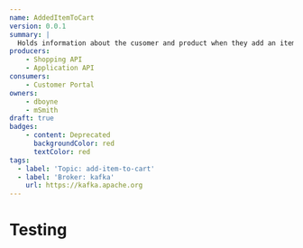 ```yaml
---
name: AddedItemToCart
version: 0.0.1
summary: |
  Holds information about the cusomer and product when they add an item to the cart.
producers:
    - Shopping API
    - Application API
consumers:
    - Customer Portal
owners:
    - dboyne
    - mSmith
draft: true
badges:
    - content: Deprecated
      backgroundColor: red
      textColor: red
tags:
  - label: 'Topic: add-item-to-cart'
  - label: 'Broker: kafka'
    url: https://kafka.apache.org
---
```


# Testing
